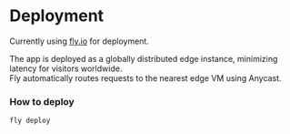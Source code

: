 # Deployment

Currently using [fly.io](https://fly.io) for deployment.

The app is deployed as a globally distributed edge instance, minimizing latency for visitors worldwide.  
Fly automatically routes requests to the nearest edge VM using Anycast.

### How to deploy

```bash
fly deploy
```
